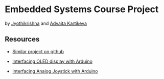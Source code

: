 # Embedded Systems Course Project

by [Jyothikrishna](https://github.com/bhendi-boi) and [Advaita Kartikeya](https://github.com/addukar28)

## Resources

- [Similar project on github](https://github.com/eholk/Arduino-Pong/blob/master/pong.ino)

- [Interfacing OLED display with Arduino](https://arduinogetstarted.com/tutorials/arduino-oled)

- [Interfacing Analog Joystick with Arduino](https://arduinogetstarted.com/tutorials/arduino-joystick)
